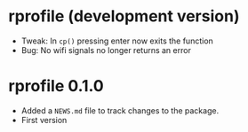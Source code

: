 # rprofile (development version)

  * Tweak: In `cp()` pressing enter now exits the function
  * Bug: No wifi signals no longer returns an error

# rprofile 0.1.0

  * Added a `NEWS.md` file to track changes to the package.
  * First version
